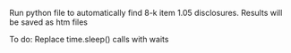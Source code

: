 Run python file to automatically find 8-k item 1.05 disclosures. Results will be saved as htm files 

To do:
Replace time.sleep() calls with waits
